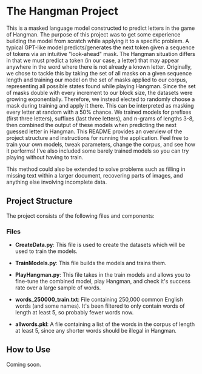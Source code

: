 # The Hangman Project

This is a masked language model constructed to predict letters in the game of Hangman. The purpose of this project was to get some experience building the model from scratch while applying it to a specific problem. A typical GPT-like model predicts/generates the next token given a sequence of tokens via an intuitive "look-ahead" mask. The Hangman situation differs in that we must predict a token (in our case, a letter) that may appear anywhere in the word where there is not already a known letter. Originally, we chose to tackle this by taking the set of all masks on a given sequence length and training our model on the set of masks applied to our corpus, representing all possible states found while playing Hangman. Since the set of masks double with every increment to our block size, the datasets were growing exponentially. Therefore, we instead elected to randomly choose a mask during training and apply it there. This can be interpreted as masking every letter at random with a 50% chance. We trained models for prefixes (first three letters), suffixes (last three letters), and n-grams of lengths 3-8, then combined the output of these models when predicting the next guessed letter in Hangman. 
This README provides an overview of the project structure and instructions for running the application. Feel free to train your own models, tweak parameters, change the corpus, and see how it performs! I've also included some barely trained models so you can try playing without having to train.

This method could also be extended to solve problems such as filling in missing text within a larger document, recovering parts of images, and anything else involving incomplete data.

## Project Structure

The project consists of the following files and components:

### Files

- **CreateData.py**: This file is used to create the datasets which will be used to train the models. 
  
- **TrainModels.py**: This file builds the models and trains them. 

- **PlayHangman.py**: This file takes in the train models and allows you to fine-tune the combined model, play Hangman, and check it's success rate over a large sample of words.

- **words_250000_train.txt**: File containing 250,000 common English words (and some names). It's been filtered to only contain words of length at least 5, so probably fewer words now.  

- **allwords.pkl**: A file containing a list of the words in the corpus of length at least 5, since any shorter words should be illegal in Hangman. 




## How to Use

Coming soon.
